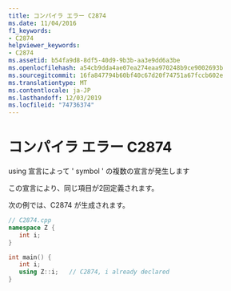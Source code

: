 ```yaml
---
title: コンパイラ エラー C2874
ms.date: 11/04/2016
f1_keywords:
- C2874
helpviewer_keywords:
- C2874
ms.assetid: b54fa9d8-8df5-40d9-9b3b-aa3e9dd6a3be
ms.openlocfilehash: a54cb9dda4ae07ea274eaa970248b9ce9002693b
ms.sourcegitcommit: 16fa847794b60bf40c67d20f74751a67fccb602e
ms.translationtype: MT
ms.contentlocale: ja-JP
ms.lasthandoff: 12/03/2019
ms.locfileid: "74736374"
---
```

# <a name="compiler-error-c2874"></a>コンパイラ エラー C2874

using 宣言によって ' symbol ' の複数の宣言が発生します

この宣言により、同じ項目が2回定義されます。

次の例では、C2874 が生成されます。

```cpp
// C2874.cpp
namespace Z {
   int i;
}

int main() {
   int i;
   using Z::i;   // C2874, i already declared
}
```

